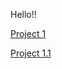 Hello!!



[Project 1](/Monti_Cassio_Project1_ST558.Rmd)


[Project 1.1](https://cassioaumonti.github.io/?https://github.com/cassioaumonti.github.io/Monti_Cassio_Project1_ST558.html)
